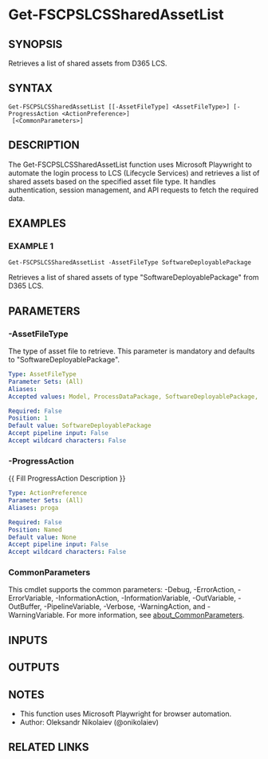 ﻿---
external help file: fscps.lcs-help.xml
Module Name: fscps.lcs
online version:
schema: 2.0.0
---

# Get-FSCPSLCSSharedAssetList

## SYNOPSIS
Retrieves a list of shared assets from D365 LCS.

## SYNTAX

```
Get-FSCPSLCSSharedAssetList [[-AssetFileType] <AssetFileType>] [-ProgressAction <ActionPreference>]
 [<CommonParameters>]
```

## DESCRIPTION
The Get-FSCPSLCSSharedAssetList function uses Microsoft Playwright to automate the login process to LCS (Lifecycle Services)
and retrieves a list of shared assets based on the specified asset file type.
It handles authentication, session management,
and API requests to fetch the required data.

## EXAMPLES

### EXAMPLE 1
```
Get-FSCPSLCSSharedAssetList -AssetFileType SoftwareDeployablePackage
```

Retrieves a list of shared assets of type "SoftwareDeployablePackage" from D365 LCS.

## PARAMETERS

### -AssetFileType
The type of asset file to retrieve.
This parameter is mandatory and defaults to "SoftwareDeployablePackage".

```yaml
Type: AssetFileType
Parameter Sets: (All)
Aliases:
Accepted values: Model, ProcessDataPackage, SoftwareDeployablePackage, GERConfiguration, DataPackage, PowerBIReportModel, ECommercePackage, NuGetPackage, RetailSelfServicePackage, CommerceCloudScaleUnitExtension

Required: False
Position: 1
Default value: SoftwareDeployablePackage
Accept pipeline input: False
Accept wildcard characters: False
```

### -ProgressAction
{{ Fill ProgressAction Description }}

```yaml
Type: ActionPreference
Parameter Sets: (All)
Aliases: proga

Required: False
Position: Named
Default value: None
Accept pipeline input: False
Accept wildcard characters: False
```

### CommonParameters
This cmdlet supports the common parameters: -Debug, -ErrorAction, -ErrorVariable, -InformationAction, -InformationVariable, -OutVariable, -OutBuffer, -PipelineVariable, -Verbose, -WarningAction, and -WarningVariable. For more information, see [about_CommonParameters](http://go.microsoft.com/fwlink/?LinkID=113216).

## INPUTS

## OUTPUTS

## NOTES
- This function uses Microsoft Playwright for browser automation.
- Author: Oleksandr Nikolaiev (@onikolaiev)

## RELATED LINKS
